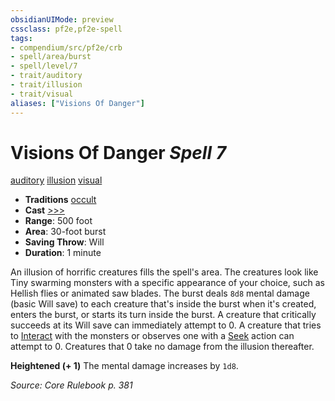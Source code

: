 ```yaml
---
obsidianUIMode: preview
cssclass: pf2e,pf2e-spell
tags:
- compendium/src/pf2e/crb
- spell/area/burst
- spell/level/7
- trait/auditory
- trait/illusion
- trait/visual
aliases: ["Visions Of Danger"]
---
```

# Visions Of Danger *Spell 7*   
[auditory](auditory.md "Auditory Effect Trait")  [illusion](illusion.md "Illusion School Trait")  [visual](visual.md "Visual Effect Trait")  

- **Traditions** [occult](occult.md "Occult Tradition Trait")
- **Cast** [>>>](chapter-9-playing-the-game.md#Actions "Three-Action") 
- **Range**: 500 foot
- **Area**: 30-foot burst
- **Saving Throw**: Will
- **Duration**: 1 minute

An illusion of horrific creatures fills the spell's area. The creatures look like Tiny swarming monsters with a specific appearance of your choice, such as Hellish flies or animated saw blades. The burst deals `8d8` mental damage (basic Will save) to each creature that's inside the burst when it's created, enters the burst, or starts its turn inside the burst. A creature that critically succeeds at its Will save can immediately attempt to 0. A creature that tries to [Interact](interact.md) with the monsters or observes one with a [Seek](seek.md) action can attempt to 0. Creatures that 0 take no damage from the illusion thereafter.

**Heightened (+ 1)** The mental damage increases by `1d8`.

*Source: Core Rulebook p. 381*